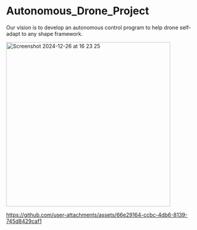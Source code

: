 # Autonomous_Drone_Project
Our vision is to develop an autonomous control program to help drone self-adapt to any shape framework.

<img width="441" alt="Screenshot 2024-12-26 at 16 23 25" src="https://github.com/user-attachments/assets/71948342-ef8d-4f0f-854f-abda70433980" />


https://github.com/user-attachments/assets/66e29164-ccbc-4db6-8139-745d8429caf1

